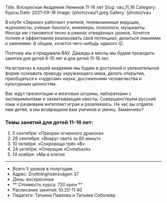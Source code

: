 Title: Воскресная Академия Умников 11-16 лет
Slug: vau_11_16
Category: Курсы
Date: 2021-09-18
Image: {photo}vau/1.jpeg
Gallery: {photo}/vau

В клубе «Эврике» работают учителя, телевизионные ведущие, журналисты, учёные-биологи, инженеры, психологи, музыканты. Иногда им становится тесно в рамках отведённых уроков. Хочется полнее и эффективнее реализовать свой потенциал, делиться знаниями и умениями. В общем, хочется чего-нибудь эдакого 😉. 

Поэтому мы и придумали ВАУ. Дважды в месяц мы будем проводить занятия для детей 8-10 лет и для детей 11-16 лет.

На встречах в нашей академии мы будем в доступной и увлекательной форме познавать природу окружающего мира, делать открытия, приобщаться к «чудесам» науки, достижениям человечества и культурным ценностям. 

Вас ждут презентации и мозговые штурмы, лаборатории с экспериментами и захватывающие квесты. Совершенствуем русский язык и развиваем интеллект играя и развлекаясь.
На час вы отдаёте нам детей, а мы возвращаем вам умников и умниц. Заманчиво?
             
### Темы занятий  для детей 11-16 лет: 

1. 5 сентября:  «Призрак огненного дракона»
2. 26 сентября: «Вокруг света за 80 минут»
3. 10 октября:   «Сокровища трёх «В» 
4. 24 октября:   «Операция «Comeback» 
5. 14 ноября:    «Мы в клетке

---

* Всего 5 уроков в полугодии.
* Адрес: Drottningholmsvägen 37 
* День:  воскресенье
* ** Стоимость курса: 720 крон **
* Расписание занятий: 10.20-11.40
* Педагоги: Татьяна Павлова и Татьяна Соболева
